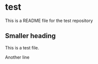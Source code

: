 <h1>test</h1>
<p> This is a README file for the test repository</p>
<h2>Smaller heading</h2>
<p>This is a test file.</p>
<p>Another line</p>
